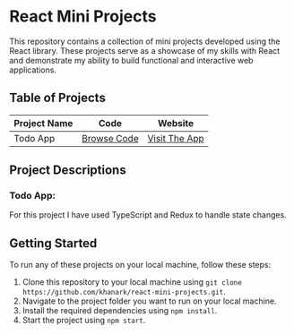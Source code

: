 # React Mini Projects

This repository contains a collection of mini projects developed using the React library. These projects serve as a showcase of my skills with React and demonstrate my ability to build functional and interactive web applications.

## Table of Projects

| Project Name | Code                                                                          | Website                                                  |
| ------------ | ----------------------------------------------------------------------------- | -------------------------------------------------------- |
| Todo App     | [Browse Code](https://github.com/khanark/React-Projects/tree/main/Todo%20App) | [Visit The App](https://yourusername.github.io/project1) |

## Project Descriptions

### Todo App:

For this project I have used TypeScript and Redux to handle state changes.

## Getting Started

To run any of these projects on your local machine, follow these steps:

1. Clone this repository to your local machine using `git clone https://github.com/khanark/react-mini-projects.git`.
2. Navigate to the project folder you want to run on your local machine.
3. Install the required dependencies using `npm install`.
4. Start the project using `npm start`.
